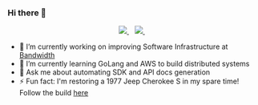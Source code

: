 ### Hi there 👋

<p align="center">
  <a href="https://www.linkedin.com/in/ajrice6713/">
    <img src="https://img.shields.io/badge/linkedin-%230077B5.svg?&style=for-the-badge&logo=linkedin&logoColor=white" />
  </a>&nbsp;&nbsp;
  <a href="https://instagram.com/ajrice6713">
    <img src="https://img.shields.io/badge/instagram-%23E4405F.svg?&style=for-the-badge&logo=instagram&logoColor=white" />        
  </a>&nbsp;&nbsp;
</p>


- 🔭 I’m currently working on improving Software Infrastructure at [Bandwidth](https://github.com/Bandwidth/)
- 🌱 I’m currently learning GoLang and AWS to build distributed systems
- 💬 Ask me about automating SDK and API docs generation
- ⚡ Fun fact: I'm restoring a 1977 Jeep Cherokee S in my spare time! Follow the build [here](https://instagram.com/yona_cherokee)
